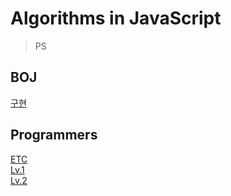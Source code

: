 # Algorithms in JavaScript

> PS

## BOJ

[구현](https://github.com/wayandway/algorithms-javascript/blob/main/boj/구현/구현.md) <br/>

## Programmers

[ETC](https://github.com/wayandway/algorithms-javascript/blob/main/programmers/etc/etc.md) <br/>
[Lv.1](https://github.com/wayandway/algorithms-javascript/blob/main/programmers/Lv1/Lv1.md) <br/>
[Lv.2](https://github.com/wayandway/algorithms-javascript/blob/main/programmers/Lv2/Lv2.md)
